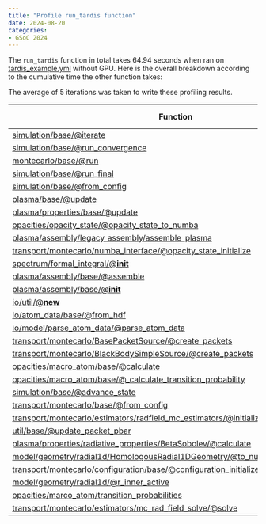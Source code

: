 ```yaml
---
title: "Profile run_tardis function"
date: 2024-08-20
categories:
- GSoC 2024
---
```


The `run_tardis` function in total takes 64.94 seconds when ran on [tardis_example.yml](https://raw.githubusercontent.com/tardis-sn/tardis/master/docs/tardis_example.yml) without GPU. Here is the overall breakdown according to the cumulative time the other function takes: 

The average of 5 iterations was taken to write these profiling results. 


| Function | Time (seconds) | Calls | 
|----------|----------------|-------|
| [simulation/base/@iterate](https://github.com/tardis-sn/tardis/blob/b08981d7bb6bb7955e285ea8973361e3874079a2/tardis/simulation/base.py#L449) | 49.2 | 20 |
| [simulation/base/@run_convergence](https://github.com/tardis-sn/tardis/blob/b08981d7bb6bb7955e285ea8973361e3874079a2/tardis/simulation/base.py#L524) | 45.61 | 1 |
| [montecarlo/base/@run](https://github.com/tardis-sn/tardis/blob/b08981d7bb6bb7955e285ea8973361e3874079a2/tardis/transport/montecarlo/base.py#L147) | 42.34 | 20 |
| [simulation/base/@run_final](https://github.com/tardis-sn/tardis/blob/b08981d7bb6bb7955e285ea8973361e3874079a2/tardis/simulation/base.py#L553) | 7.608 | 1 |
| [simulation/base/@from_config](https://github.com/tardis-sn/tardis/blob/b08981d7bb6bb7955e285ea8973361e3874079a2/tardis/simulation/base.py#L721) | 5.392 | 1 |
| [plasma/base/@update](https://github.com/tardis-sn/tardis/blob/b08981d7bb6bb7955e285ea8973361e3874079a2/tardis/plasma/base.py#L183) | 2.758 | 21 |
| [plasma/properties/base/@update](https://github.com/tardis-sn/tardis/blob/b08981d7bb6bb7955e285ea8973361e3874079a2/tardis/plasma/properties/base.py#L98) | 2.741 | 329 |
| [opacities/opacity_state/@opacity_state_to_numba](https://github.com/tardis-sn/tardis/blob/b08981d7bb6bb7955e285ea8973361e3874079a2/tardis/opacities/opacity_state.py#L210) | 2.212 | 20 |
| [plasma/assembly/legacy_assembly/assemble_plasma](https://github.com/tardis-sn/tardis/blob/b08981d7bb6bb7955e285ea8973361e3874079a2/tardis/plasma/assembly/legacy_assembly.py#L5) | 2.162 | 1 |
| [transport/montecarlo/numba_interface/@opacity_state_initialize](https://github.com/tardis-sn/tardis/blob/b08981d7bb6bb7955e285ea8973361e3874079a2/tardis/transport/montecarlo/numba_interface.py#L151) | 2.161 | 1 |
| [spectrum/formal_integral/@__init__](https://github.com/tardis-sn/tardis/blob/b08981d7bb6bb7955e285ea8973361e3874079a2/tardis/spectrum/formal_integral.py#L280) | 2.160 | 1 |
| [plasma/assembly/base/@assemble](https://github.com/tardis-sn/tardis/blob/b08981d7bb6bb7955e285ea8973361e3874079a2/tardis/plasma/assembly/base.py#L587) | 2.094 | 1 |
| [plasma/assembly/base/@__init__](https://github.com/tardis-sn/tardis/blob/b08981d7bb6bb7955e285ea8973361e3874079a2/tardis/plasma/assembly/base.py#L158) | 2.088 | 2 |
| [io/util/@__new__](https://github.com/tardis-sn/tardis/blob/b08981d7bb6bb7955e285ea8973361e3874079a2/tardis/io/util.py#L192) | 2.047 | 46 |
| [io/atom_data/base/@from_hdf](https://github.com/tardis-sn/tardis/blob/b08981d7bb6bb7955e285ea8973361e3874079a2/tardis/io/atom_data/base.py#L178) | 2.018 | 1 |
| [io/model/parse_atom_data/@parse_atom_data](https://github.com/tardis-sn/tardis/blob/b08981d7bb6bb7955e285ea8973361e3874079a2/tardis/io/model/parse_atom_data.py#L9) | 2.017 | 1 |
| [transport/montecarlo/BasePacketSource/@create_packets](https://github.com/tardis-sn/tardis/blob/b08981d7bb6bb7955e285ea8973361e3874079a2/tardis/transport/montecarlo/packet_source.py#L59) | 1.537 | 20 |
| [transport/montecarlo/BlackBodySimpleSource/@create_packets](https://github.com/tardis-sn/tardis/blob/b08981d7bb6bb7955e285ea8973361e3874079a2/tardis/transport/montecarlo/packet_source.py#L163) | 1.537 | 20 |
| [opacities/macro_atom/base/@calculate](https://github.com/tardis-sn/tardis/blob/b08981d7bb6bb7955e285ea8973361e3874079a2/tardis/opacities/macro_atom/base.py#L250) | 1.330 | 21 |
| [opacities/macro_atom/base/@_calculate_transition_probability](https://github.com/tardis-sn/tardis/blob/b08981d7bb6bb7955e285ea8973361e3874079a2/tardis/opacities/macro_atom/base.py#L284) | 1.322 | 21 |
| [simulation/base/@advance_state](https://github.com/tardis-sn/tardis/blob/b08981d7bb6bb7955e285ea8973361e3874079a2/tardis/simulation/base.py#L274) | 1.316 | 19 |
| [transport/montecarlo/base/@from_config](https://github.com/tardis-sn/tardis/blob/b08981d7bb6bb7955e285ea8973361e3874079a2/tardis/transport/montecarlo/base.py#L244) | 1.152 | 1 |
| [transport/montecarlo/estimators/radfield_mc_estimators/@initialize_estimator_statistics](https://github.com/tardis-sn/tardis/blob/b08981d7bb6bb7955e285ea8973361e3874079a2/tardis/transport/montecarlo/estimators/radfield_mc_estimators.py#L7) | 0.8927 | 20 |
| [util/base/@update_packet_pbar](https://github.com/tardis-sn/tardis/blob/b08981d7bb6bb7955e285ea8973361e3874079a2/tardis/util/base.py#L662) | 0.8775 | 860000 |
| [plasma/properties/radiative_properties/BetaSobolev/@calculate](https://github.com/tardis-sn/tardis/blob/b08981d7bb6bb7955e285ea8973361e3874079a2/tardis/plasma/properties/radiative_properties.py#L133) | 0.8392 | 21 |
| [model/geometry/radial1d/HomologousRadial1DGeometry/@to_numba](https://github.com/tardis-sn/tardis/blob/b08981d7bb6bb7955e285ea8973361e3874079a2/tardis/model/geometry/radial1d.py#L169) | 0.7192 | 20 |
| [transport/montecarlo/configuration/base/@configuration_initialize](https://github.com/tardis-sn/tardis/blob/b08981d7bb6bb7955e285ea8973361e3874079a2/tardis/transport/montecarlo/configuration/base.py#L53) | 0.4018 | 20 |
| [model/geometry/radial1d/@r_inner_active](https://github.com/tardis-sn/tardis/blob/b08981d7bb6bb7955e285ea8973361e3874079a2/tardis/model/geometry/radial1d.py#L127) | 0.2875 | 99 |
| [opacities/marco_atom/transition_probabilities](https://github.com/tardis-sn/tardis/blob/b08981d7bb6bb7955e285ea8973361e3874079a2/tardis/opacities/macro_atom/transition_probabilities.py) | 0.2339 | 1 |
| [transport/montecarlo/estimators/mc_rad_field_solve/@solve](https://github.com/tardis-sn/tardis/blob/b08981d7bb6bb7955e285ea8973361e3874079a2/tardis/transport/montecarlo/estimators/mc_rad_field_solver.py#L30) | 0.2304 | 19 |



